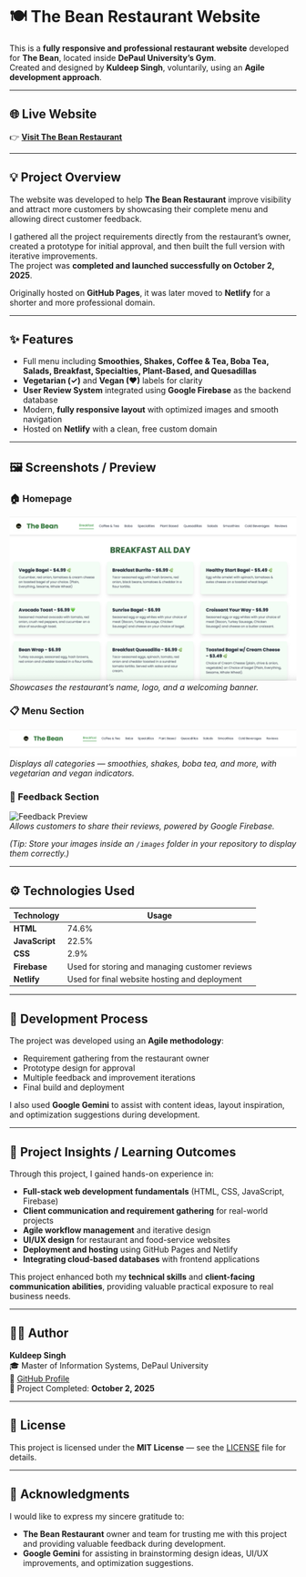 # 🍽️ The Bean Restaurant Website

This is a **fully responsive and professional restaurant website** developed for **The Bean**, located inside **DePaul University’s Gym**.  
Created and designed by **Kuldeep Singh**, voluntarily, using an **Agile development approach**.  

---

## 🌐 Live Website
👉 [**Visit The Bean Restaurant**](https://thebeancafe.netlify.app/)

---

## 💡 Project Overview
The website was developed to help **The Bean Restaurant** improve visibility and attract more customers by showcasing their complete menu and allowing direct customer feedback.  

I gathered all the project requirements directly from the restaurant’s owner, created a prototype for initial approval, and then built the full version with iterative improvements.  
The project was **completed and launched successfully on October 2, 2025**.  

Originally hosted on **GitHub Pages**, it was later moved to **Netlify** for a shorter and more professional domain.  

---

## ✨ Features
- Full menu including **Smoothies, Shakes, Coffee & Tea, Boba Tea, Salads, Breakfast, Specialties, Plant-Based, and Quesadillas**  
- **Vegetarian (✓)** and **Vegan (♥)** labels for clarity  
- **User Review System** integrated using **Google Firebase** as the backend database  
- Modern, **fully responsive layout** with optimized images and smooth navigation  
- Hosted on **Netlify** with a clean, free custom domain  

---

## 🖼️ Screenshots / Preview

### 🏠 Homepage
![Homepage Preview](images/homepage.png)  
*Showcases the restaurant’s name, logo, and a welcoming banner.*

### 📋 Menu Section
![Menu Preview](images/menu.png)  
*Displays all categories — smoothies, shakes, boba tea, and more, with vegetarian and vegan indicators.*

### 💬 Feedback Section
![Feedback Preview](images/feedback.png)  
*Allows customers to share their reviews, powered by Google Firebase.*

*(Tip: Store your images inside an `/images` folder in your repository to display them correctly.)*

---

## ⚙️ Technologies Used
| Technology | Usage |
|-------------|--------|
| **HTML** | 74.6% |
| **JavaScript** | 22.5% |
| **CSS** | 2.9% |
| **Firebase** | Used for storing and managing customer reviews |
| **Netlify** | Used for final website hosting and deployment |

---

## 🧠 Development Process
The project was developed using an **Agile methodology**:  
- Requirement gathering from the restaurant owner  
- Prototype design for approval  
- Multiple feedback and improvement iterations  
- Final build and deployment  

I also used **Google Gemini** to assist with content ideas, layout inspiration, and optimization suggestions during development.  

---

## 🎯 Project Insights / Learning Outcomes
Through this project, I gained hands-on experience in:  
- **Full-stack web development fundamentals** (HTML, CSS, JavaScript, Firebase)  
- **Client communication and requirement gathering** for real-world projects  
- **Agile workflow management** and iterative design  
- **UI/UX design** for restaurant and food-service websites  
- **Deployment and hosting** using GitHub Pages and Netlify  
- **Integrating cloud-based databases** with frontend applications  

This project enhanced both my **technical skills** and **client-facing communication abilities**, providing valuable practical exposure to real business needs.

---

## 👨‍💻 Author
**Kuldeep Singh**  
🎓 Master of Information Systems, DePaul University  
🔗 [GitHub Profile](https://github.com/kuldeepsingh343)  
📅 Project Completed: **October 2, 2025**

---

## 📜 License
This project is licensed under the **MIT License** — see the [LICENSE](./LICENSE) file for details.  

---

## 💖 Acknowledgments
I would like to express my sincere gratitude to:  
- **The Bean Restaurant** owner and team for trusting me with this project and providing valuable feedback during development.  
- **Google Gemini** for assisting in brainstorming design ideas, UI/UX improvements, and optimization suggestions.  

